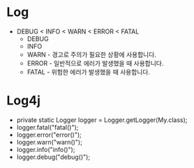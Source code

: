 # Log
 - DEBUG < INFO < WARN < ERROR < FATAL
   - DEBUG
   - INFO
   - WARN - 경고로 주의가 필요한 상황에 사용합니다.
   - ERROR - 일반적으로 에러가 발생했을 때 사용합니다.
   - FATAL - 위험한 에러가 발생했을 때 사용합니다.
 
   
# Log4j 
 
 - private static Logger logger = Logger.getLogger(My.class);
 - logger.fatal("fatal()");
 - logger.error("error()");
 - logger.warn("warn()");
 - logger.info("info()");
 - logger.debug("debug()");
